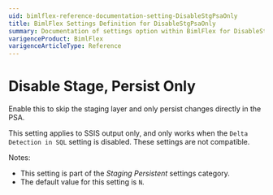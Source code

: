 ```yaml
---
uid: bimlflex-reference-documentation-setting-DisableStgPsaOnly
title: BimlFlex Settings Definition for DisableStgPsaOnly
summary: Documentation of settings option within BimlFlex for DisableStgPsaOnly
varigenceProduct: BimlFlex
varigenceArticleType: Reference
---
```


# Disable Stage, Persist Only

Enable this to skip the staging layer and only persist changes directly in the PSA.

This setting applies to SSIS output only, and only works when the `Delta Detection in SQL` setting is disabled. These settings are not compatible.

Notes:

* This setting is part of the *Staging Persistent* settings category.
* The default value for this setting is `N`.
